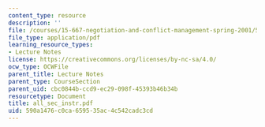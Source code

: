 ```yaml
---
content_type: resource
description: ''
file: /courses/15-667-negotiation-and-conflict-management-spring-2001/590a1476c0ca659535ac4c542cadc3cd_all_sec_instr.pdf
file_type: application/pdf
learning_resource_types:
- Lecture Notes
license: https://creativecommons.org/licenses/by-nc-sa/4.0/
ocw_type: OCWFile
parent_title: Lecture Notes
parent_type: CourseSection
parent_uid: cbc0844b-ccd9-ec29-098f-45393b46b34b
resourcetype: Document
title: all_sec_instr.pdf
uid: 590a1476-c0ca-6595-35ac-4c542cadc3cd
---
```


